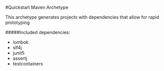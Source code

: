 #Quickstart Maven Archetype

This archetype generates projects with dependencies that allow for rapid prototyping 

#####Included dependencies:
- lombok 
- slf4j 
- junit5 
- assertj 
- testcontainers